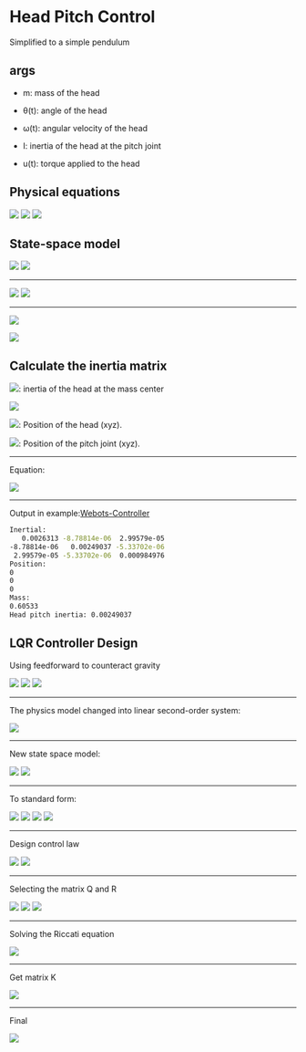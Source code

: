 # Head Pitch Control

Simplified to a simple pendulum

## args

* m: mass of the head

* θ(t): angle of the head

* ω(t): angular velocity of the head

* I: inertia of the head at the pitch joint

* u(t): torque applied to the head

## Physical equations

<img src="https://latex.codecogs.com/svg.image?\tau(t)=\ddot{\theta}(t)I"/>

<img src="https://latex.codecogs.com/svg.image?\ddot{\theta}(t)I=-mgl\sin(\theta)+u(t)"/>

<img src="https://latex.codecogs.com/svg.image?\theta _{max}>\theta>\theta _{min}"/>

## State-space model

<img src="https://latex.codecogs.com/svg.image?x_{1}=\theta"/>

<img src="https://latex.codecogs.com/svg.image?x_{2}=\dot{\theta}"/>

---

<img src="https://latex.codecogs.com/svg.image?x_{2}=\dot{x_{1}}"/>

<img src="https://latex.codecogs.com/svg.image?x_{2}=\ddot{\theta}=-\frac{mgl}{I}\sin(x_{1})+\frac{u(t)}{I}"/>

---

<img src="https://latex.codecogs.com/svg.image?\dot{x}=
\begin{bmatrix}
\dot{x_{1}} \\ \dot{x_{2}}
\end{bmatrix}=
\begin{bmatrix}
x_{2} \\ -\frac{mgl}{I}\sin(x_{1}) +\frac{u(t)}{I}
\end{bmatrix}
"/>

<img src="https://latex.codecogs.com/svg.image?y=
\begin{bmatrix}
1 \\ 0
\end{bmatrix}
x"/>

## Calculate the inertia matrix

<img src="https://latex.codecogs.com/svg.image?I'">: inertia of the head at the mass center

<img src="https://latex.codecogs.com/svg.image?I=
\begin{bmatrix}
I_{xx} & -I_{xy} & -I_{xz} \\
-I_{xy} & I_{yy} & -I_{yz} \\
-I_{xz} & -I_{yz} & I_{zz}
\end{bmatrix}">

<img src="https://latex.codecogs.com/svg.image?P_{head}">: Position of the head (xyz).

<img src="https://latex.codecogs.com/svg.image?P_{pitch}">: Position of the pitch joint (xyz).

---
Equation:

<img src="https://latex.codecogs.com/svg.image?I=I'+m(d^2I-dd^T)"/>

---

Output in example:[Webots-Controller](https://github.com/Glasgow-Gang/Webots-Controller)

```bash
Inertial:
   0.0026313 -8.78814e-06  2.99579e-05
-8.78814e-06   0.00249037 -5.33702e-06
 2.99579e-05 -5.33702e-06  0.000984976
Position:
0
0
0
Mass:
0.60533
Head pitch inertia: 0.00249037
```

## LQR Controller Design

Using feedforward to counteract gravity

<img src="https://latex.codecogs.com/svg.image?u(t)=u'(t)+u_{ff}(t)"/>

<img src="https://latex.codecogs.com/svg.image?u_{ff}(t)=mgl\sin(\theta)=\frac{I}{l}g\sin(\theta)"/>

<img src="https://latex.codecogs.com/svg.image?l=\left|P_{head}-P_{pitch}\right|"/>

---
The physics model changed into linear second-order system:

<img src="https://latex.codecogs.com/svg.image?I\ddot{\theta}=u'(t)"/>

---
New state space model:

<img src="https://latex.codecogs.com/svg.image?\dot{x_{1}}=x_{2}"/>

<img src="https://latex.codecogs.com/svg.image?\dot{x_{2}}=\frac{u(t)}{I}"/>

---

To standard form:

<img src="https://latex.codecogs.com/svg.image?\dot{x}=Ax+Bu"/>

<img src="https://latex.codecogs.com/svg.image?x=\begin{bmatrix}x_{1} \\ x_{2}\end{bmatrix}"/>

<img src="https://latex.codecogs.com/svg.image?A=\begin{bmatrix}0 & 1 \\ 0 & 0\end{bmatrix}"/>

<img src="https://latex.codecogs.com/svg.image?B=\begin{bmatrix}0 \\ \frac{1}{I}\end{bmatrix}"/>

---
Design control law

<img src="https://latex.codecogs.com/svg.image?x=\begin{bmatrix}x_{1} \\ x_{2}\end{bmatrix}=\begin{bmatrix}\theta \\ \dot{\theta}\end{bmatrix}"/>

<img src="https://latex.codecogs.com/svg.image?u'(t)=-Kx"/>

---
Selecting the matrix Q and R

<img src="https://latex.codecogs.com/svg.image?Q=\begin{bmatrix}q_{\theta} & 0 \\ 0 & q_{\dot{\theta}}\end{bmatrix}"/>

<img src="https://latex.codecogs.com/svg.image?R=\begin{bmatrix}r_{\theta}\end{bmatrix}"/>

<img src="https://latex.codecogs.com/svg.image?q_{\theta}=0.001, q_{\dot{\theta}}=0.001, r_{\theta}=0.001">

---

Solving the Riccati equation

<img src="https://latex.codecogs.com/svg.image?A^T+PA-PB{R}^{-1}B^TP+Q=0"/>

---

Get matrix K

<img src="https://latex.codecogs.com/svg.image?K=R^{-1}B^TP"/>

---

Final

<img src="https://latex.codecogs.com/svg.image?u(t)=u'(t)+u_{ff}(t)=-Kx+mgl\sin(\theta)=-Kx+\frac{I}{l}g\sin(\theta)"/>
